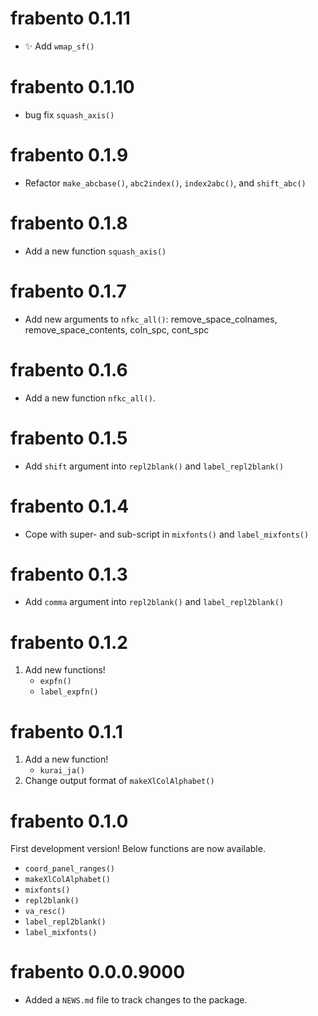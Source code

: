 # frabento 0.1.11
- :sparkles: Add `wmap_sf()`

# frabento 0.1.10
- bug fix `squash_axis()`

# frabento 0.1.9
- Refactor `make_abcbase()`, `abc2index()`, `index2abc()`, and `shift_abc()`

# frabento 0.1.8
- Add a new function `squash_axis()`

# frabento 0.1.7
- Add new arguments to `nfkc_all()`: remove_space_colnames, remove_space_contents, coln_spc, cont_spc

# frabento 0.1.6
- Add a new function `nfkc_all()`.

# frabento 0.1.5
- Add `shift` argument into `repl2blank()` and `label_repl2blank()`

# frabento 0.1.4
- Cope with super- and sub-script in `mixfonts()` and `label_mixfonts()`

# frabento 0.1.3
- Add `comma` argument into `repl2blank()` and `label_repl2blank()`

# frabento 0.1.2
1. Add new functions!
    - `expfn()`
    - `label_expfn()`

# frabento 0.1.1
1. Add a new function!
    - `kurai_ja()`
2. Change output format of `makeXlColAlphabet()`

# frabento 0.1.0
First development version! Below functions are now available.

- `coord_panel_ranges()`
- `makeXlColAlphabet()`
- `mixfonts()`
- `repl2blank()`
- `va_resc()`
- `label_repl2blank()`
- `label_mixfonts()`

# frabento 0.0.0.9000

* Added a `NEWS.md` file to track changes to the package.
